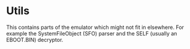 # Utils
This contains parts of the emulator which might not fit in elsewhere. 
For example the SystemFileObject (SFO) parser and the SELF (usually an EBOOT.BIN) decryptor.